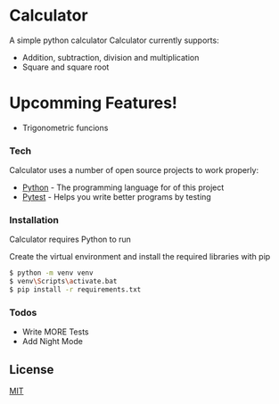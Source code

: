 # Calculator
A simple python calculator
Calculator currently supports:
  - Addition, subtraction, division and multiplication
  - Square and square root

# Upcomming Features!

  - Trigonometric funcions

### Tech
Calculator uses a number of open source projects to work properly:

* [Python](https://www.python.org/) - The programming language for of this project
* [Pytest](https://docs.pytest.org/en/stable/) - Helps you write better programs by testing

### Installation
Calculator requires Python to run

Create the virtual environment and install the required libraries with pip

```sh
$ python -m venv venv
$ venv\Scripts\activate.bat
$ pip install -r requirements.txt
```

### Todos

 - Write MORE Tests
 - Add Night Mode

License
----

[MIT](LICENSE)
